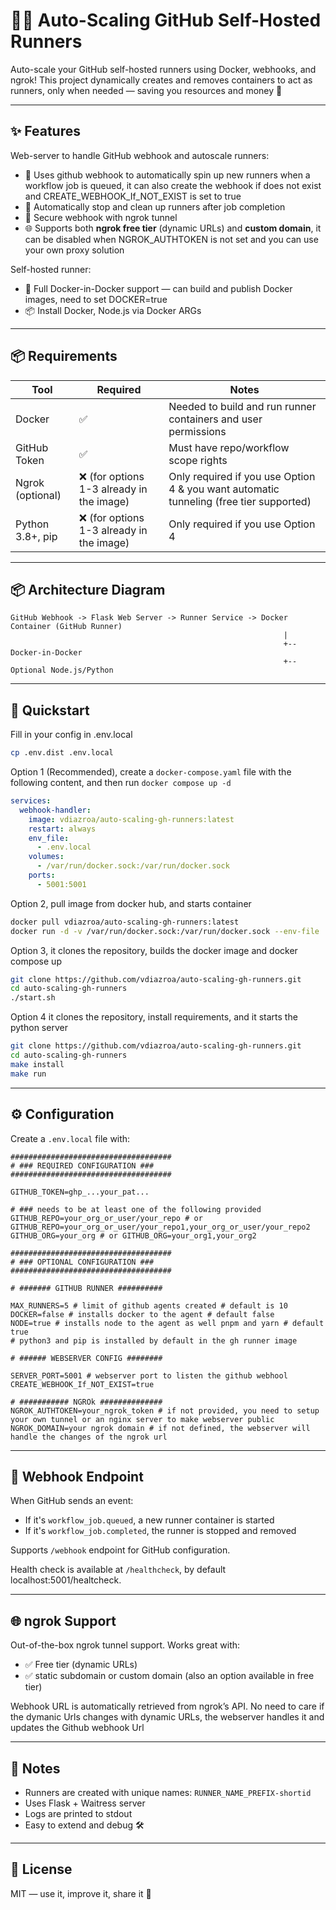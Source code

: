 # 🏃‍♂️ Auto-Scaling GitHub Self-Hosted Runners

Auto-scale your GitHub self-hosted runners using Docker, webhooks, and ngrok! This project dynamically creates and removes containers to act as runners, only when needed — saving you resources and money 💸

---

## ✨ Features

Web-server to handle GitHub webhook and autoscale runners:

- 🚀 Uses github webhook to automatically spin up new runners when a workflow job is queued, it can also create the webhook if does not exist and CREATE_WEBHOOK_If_NOT_EXIST is set to true
- 🧼 Automatically stop and clean up runners after job completion
- 🔐 Secure webhook with ngrok tunnel
- 🌐 Supports both **ngrok free tier** (dynamic URLs) and **custom domain**, it can be disabled when NGROK_AUTHTOKEN is not set and you can use your own proxy solution

Self-hosted runner:

- 🐳 Full Docker-in-Docker support — can build and publish Docker images, need to set DOCKER=true
- 📦 Install Docker, Node.js via Docker ARGs

---

## 📦 Requirements

| Tool             | Required                                  | Notes                                                                                  |
| ---------------- | ----------------------------------------- | -------------------------------------------------------------------------------------- |
| Docker           | ✅                                        | Needed to build and run runner containers and user permissions                         |
| GitHub Token     | ✅                                        | Must have repo/workflow scope rights                                                   |
| Ngrok (optional) | ❌ (for options 1-3 already in the image) | Only required if you use Option 4 & you want automatic tunneling (free tier supported) |
| Python 3.8+, pip | ❌ (for options 1-3 already in the image) | Only required if you use Option 4                                                      |

---

## 📦 Architecture Diagram

```
GitHub Webhook -> Flask Web Server -> Runner Service -> Docker Container (GitHub Runner)
                                                             |
                                                             +-- Docker-in-Docker
                                                             +-- Optional Node.js/Python
```

---

## 🚀 Quickstart

Fill in your config in .env.local

```bash
cp .env.dist .env.local
```

Option 1 (Recommended),
create a `docker-compose.yaml` file with the following content, and then run `docker compose up -d`

```yaml
services:
  webhook-handler:
    image: vdiazroa/auto-scaling-gh-runners:latest
    restart: always
    env_file:
      - .env.local
    volumes:
      - /var/run/docker.sock:/var/run/docker.sock
    ports:
      - 5001:5001
```

Option 2,
pull image from docker hub, and starts container

```bash
docker pull vdiazroa/auto-scaling-gh-runners:latest
docker run -d -v /var/run/docker.sock:/var/run/docker.sock --env-file ./.env.local vdiazroa/auto-scaling-gh-runners:latest
```

Option 3,
it clones the repository, builds the docker image and docker compose up

```bash
git clone https://github.com/vdiazroa/auto-scaling-gh-runners.git
cd auto-scaling-gh-runners
./start.sh
```

Option 4
it clones the repository, install requirements, and it starts the python server

```bash
git clone https://github.com/vdiazroa/auto-scaling-gh-runners.git
cd auto-scaling-gh-runners
make install
make run
```

---

## ⚙️ Configuration

Create a `.env.local` file with:

```env
####################################
# ### REQUIRED CONFIGURATION ###
####################################

GITHUB_TOKEN=ghp_...your_pat...

# ### needs to be at least one of the following provided
GITHUB_REPO=your_org_or_user/your_repo # or GITHUB_REPO=your_org_or_user/your_repo1,your_org_or_user/your_repo2
GITHUB_ORG=your_org # or GITHUB_ORG=your_org1,your_org2

####################################
# ### OPTIONAL CONFIGURATION ###
####################################

# ####### GITHUB RUNNER ##########

MAX_RUNNERS=5 # limit of github agents created # default is 10
DOCKER=false # installs docker to the agent # default false
NODE=true # installs node to the agent as well pnpm and yarn # default true
# python3 and pip is installed by default in the gh runner image

# ###### WEBSERVER CONFIG ########

SERVER_PORT=5001 # webserver port to listen the github webhool
CREATE_WEBHOOK_If_NOT_EXIST=true

# ########### NGROk ##############
NGROK_AUTHTOKEN=your_ngrok_token # if not provided, you need to setup your own tunnel or an nginx server to make webserver public
NGROK_DOMAIN=your ngrok domain # if not defined, the webserver will handle the changes of the ngrok url
```

---

## 🔄 Webhook Endpoint

When GitHub sends an event:

- If it's `workflow_job.queued`, a new runner container is started
- If it's `workflow_job.completed`, the runner is stopped and removed

Supports `/webhook` endpoint for GitHub configuration.

Health check is available at `/healthcheck`, by default localhost:5001/healtcheck.

---

## 🌐 ngrok Support

Out-of-the-box ngrok tunnel support. Works great with:

- ✅ Free tier (dynamic URLs)
- ✅ static subdomain or custom domain (also an option available in free tier)

Webhook URL is automatically retrieved from ngrok’s API.
No need to care if the dymanic Urls changes with dynamic URLs, the webserver handles it and updates the Github webhook Url

---

## 📝 Notes

- Runners are created with unique names: `RUNNER_NAME_PREFIX-shortid`
- Uses Flask + Waitress server
- Logs are printed to stdout
- Easy to extend and debug 🛠️

---

## 📜 License

MIT — use it, improve it, share it 🙌
